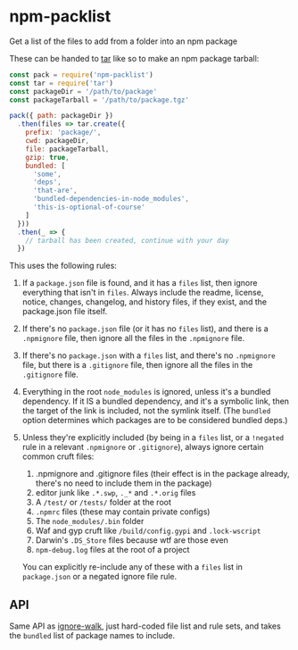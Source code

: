 # npm-packlist

Get a list of the files to add from a folder into an npm package

These can be handed to [tar](http://npm.im/tar) like so to make an npm
package tarball:

```js
const pack = require('npm-packlist')
const tar = require('tar')
const packageDir = '/path/to/package'
const packageTarball = '/path/to/package.tgz'

pack({ path: packageDir })
  .then(files => tar.create({
    prefix: 'package/',
    cwd: packageDir,
    file: packageTarball,
    gzip: true,
    bundled: [
      'some',
      'deps',
      'that-are',
      'bundled-dependencies-in-node_modules',
      'this-is-optional-of-course'
    ]
  }))
  .then(_ => {
    // tarball has been created, continue with your day
  })
```

This uses the following rules:

1. If a `package.json` file is found, and it has a `files` list,
   then ignore everything that isn't in `files`.  Always include the
   readme, license, notice, changes, changelog, and history files, if
   they exist, and the package.json file itself.
2. If there's no `package.json` file (or it has no `files` list), and
   there is a `.npmignore` file, then ignore all the files in the
   `.npmignore` file.
3. If there's no `package.json` with a `files` list, and there's no
   `.npmignore` file, but there is a `.gitignore` file, then ignore
   all the files in the `.gitignore` file.
4. Everything in the root `node_modules` is ignored, unless it's a
   bundled dependency.  If it IS a bundled dependency, and it's a
   symbolic link, then the target of the link is included, not the
   symlink itself.  (The `bundled` option determines which packages
   are to be considered bundled deps.)
4. Unless they're explicitly included (by being in a `files` list, or
   a `!negated` rule in a relevant `.npmignore` or `.gitignore`),
   always ignore certain common cruft files:

    1. .npmignore and .gitignore files (their effect is in the package
       already, there's no need to include them in the package)
    2. editor junk like `.*.swp`, `._*` and `.*.orig` files
    3. A `/test/` or `/tests/` folder at the root
    4. `.npmrc` files (these may contain private configs)
    5. The `node_modules/.bin` folder
    6. Waf and gyp cruft like `/build/config.gypi` and `.lock-wscript`
    7. Darwin's `.DS_Store` files because wtf are those even
    8. `npm-debug.log` files at the root of a project

    You can explicitly re-include any of these with a `files` list in
    `package.json` or a negated ignore file rule.

## API

Same API as [ignore-walk](http://npm.im/ignore-walk), just hard-coded
file list and rule sets, and takes the `bundled` list of package names
to include.
